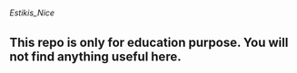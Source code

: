 ###### Estikis_Nice
## This repo is only for education purpose. You will not find anything useful here. 
